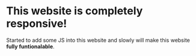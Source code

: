 # This website is completely responsive!
Started to add some JS into this website and slowly will make this website **fully funtionalable**.
